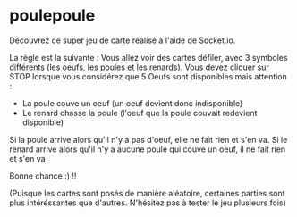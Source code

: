 # poulepoule
Découvrez ce super jeu de carte réalisé à l'aide de Socket.io.

La règle est la suivante :
Vous allez voir des cartes défiler, avec 3 symboles différents (les oeufs, les poules et les renards).
Vous devez cliquer sur STOP lorsque vous considérez que 5 Oeufs sont disponibles mais attention :
   - La poule couve un oeuf (un oeuf devient donc indisponible)
   - Le renard chasse la poule (l'oeuf que la poule couvait redevient disponible)
   
  Si la poule arrive alors qu'il n'y a pas d'oeuf, elle ne fait rien et s'en va.
  Si le renard arrive alors qu'il n'y a aucune poule qui couve un oeuf, il ne fait rien et s'en va
  
  Bonne chance :) !!
  
  (Puisque les cartes sont posés de manière aléatoire, certaines parties sont plus intéréssantes que d'autres. N'hésitez pas à tester le jeu plusieurs fois)